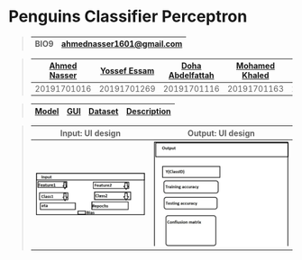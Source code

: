 # Penguins Classifier Perceptron

> | **BIO9** | **ahmednasser1601@gmail.com** |
> | :-: | :-: |

> | <a href="https://github.com/AhmedNasser1601">Ahmed Nasser</a> | <a href="https://github.com/YossefEFM">Yossef Essam</a> | <a href="https://github.com/dohaabdelfatah">Doha Abdelfattah</a> | <a href="https://github.com/mohamedKhaledBio">Mohamed Khaled</a> | <a href="https://github.com/abdelrahman-sedeek">Abdelrahman Tolba</a> |
> | :-: | :-: | :-: | :-: | :-: |
> | 20191701016 | 20191701269 | 20191701116 | 20191701163 | 20191701121 |

> | <a href="Model.ipynb">Model</a> | <a href="GUI.ipynb">GUI</a> | <a href="penguins.csv">Dataset</a> | <a href="Task Description.pdf">Description</a> |
> | :-: | :-: | :-: | :-: |

> | Input: UI design | Output: UI design |
> | :-: | :-: |
> | <img src="UI design - Input.jpg"> | <img src="UI design - Output.jpg"> |
